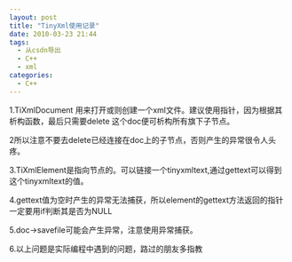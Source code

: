 ```yaml
---
layout: post
title: "TinyXml使用记录"
date: 2010-03-23 21:44
tags: 
  - 从csdn导出
  - C++
  - xml
categories: 
  - C++
---
```


1.TiXmlDocument 用来打开或则创建一个xml文件。建议使用指针，因为根据其析构函数，最后只需要delete 这个doc便可析构所有旗下子节点。

2所以注意不要去delete已经连接在doc上的子节点，否则产生的异常很令人头疼。

3.TiXmlElement是指向节点的。可以链接一个tinyxmltext,通过gettext可以得到这个tinyxmltext的值。

4.gettext值为空时产生的异常无法捕获，所以element的gettext方法返回的指针一定要用if判断其是否为NULL

5.doc->savefile可能会产生异常，注意使用异常捕获。

6.以上问题是实际编程中遇到的问题，路过的朋友多指教

